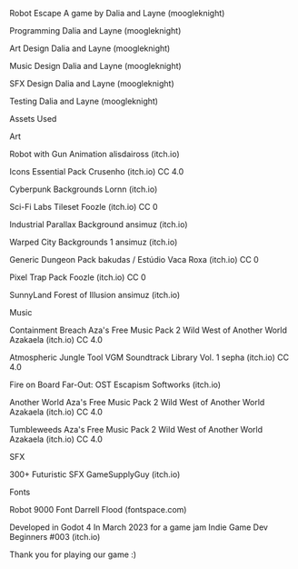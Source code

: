 Robot Escape
A game by Dalia and Layne (moogleknight)

Programming
Dalia and Layne (moogleknight)

Art Design
Dalia and Layne (moogleknight)

Music Design
Dalia and Layne (moogleknight)

SFX Design
Dalia and Layne (moogleknight)

Testing
Dalia and Layne (moogleknight)

Assets Used

Art

Robot with Gun Animation
alisdaiross (itch.io)

Icons Essential Pack
Crusenho (itch.io)
CC 4.0

Cyberpunk Backgrounds
Lornn (itch.io)

Sci-Fi Labs Tileset
Foozle (itch.io)
CC 0

Industrial Parallax Background
ansimuz (itch.io)

Warped City Backgrounds 1
ansimuz (itch.io)

Generic Dungeon Pack
bakudas / Estúdio Vaca Roxa (itch.io)
CC 0

Pixel Trap Pack
Foozle (itch.io)
CC 0

SunnyLand Forest of Illusion
ansimuz (itch.io)

Music

Containment Breach
Aza's Free Music Pack 2 Wild West of Another World
Azakaela (itch.io)
CC 4.0

Atmospheric Jungle Tool
VGM Soundtrack Library Vol. 1
sepha (itch.io)
CC 4.0

Fire on Board
Far-Out: OST
Escapism Softworks (itch.io)

Another World
Aza's Free Music Pack 2 Wild West of Another World
Azakaela (itch.io)
CC 4.0

Tumbleweeds
Aza's Free Music Pack 2 Wild West of Another World
Azakaela (itch.io)
CC 4.0

SFX

300+ Futuristic SFX
GameSupplyGuy (itch.io)

Fonts

Robot 9000 Font
Darrell Flood (fontspace.com)

Developed in Godot 4
In March 2023 for a game jam
Indie Game Dev Beginners #003 (itch.io)







Thank you for playing our game :)
